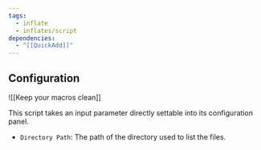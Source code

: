 ```yaml
---
tags:
  - inflate
  - inflates/script
dependencies:
  - "[[QuickAdd]]"
---
```

## Configuration

![[Keep your macros clean]]

This script takes an input parameter directly settable into its configuration panel.
- `Directory Path`: The path of the directory used to list the files.